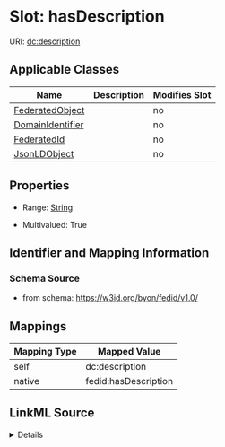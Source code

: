 

# Slot: hasDescription

URI: [dc:description](http://purl.org/dc/elements/1.1/description)



<!-- no inheritance hierarchy -->





## Applicable Classes

| Name | Description | Modifies Slot |
| --- | --- | --- |
| [FederatedObject](FederatedObject.md) |  |  no  |
| [DomainIdentifier](DomainIdentifier.md) |  |  no  |
| [FederatedId](FederatedId.md) |  |  no  |
| [JsonLDObject](JsonLDObject.md) |  |  no  |







## Properties

* Range: [String](String.md)

* Multivalued: True





## Identifier and Mapping Information







### Schema Source


* from schema: https://w3id.org/byon/fedid/v1.0/




## Mappings

| Mapping Type | Mapped Value |
| ---  | ---  |
| self | dc:description |
| native | fedid:hasDescription |




## LinkML Source

<details>
```yaml
name: hasDescription
from_schema: https://w3id.org/byon/fedid/v1.0/
rank: 1000
slot_uri: dc:description
alias: hasDescription
domain_of:
- JsonLDObject
range: string
multivalued: true

```
</details>